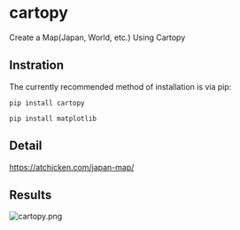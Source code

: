 # cartopy
Create a Map(Japan, World, etc.) Using Cartopy

## Instration
The currently recommended method of installation is via pip:
```shell
pip install cartopy
```
```shell
pip install matplotlib
```

## Detail
https://atchicken.com/japan-map/

## Results
![cartopy.png](https://user-images.githubusercontent.com/93382642/139532922-de52676b-896e-4726-ad43-5dbdfb79c721.png)
